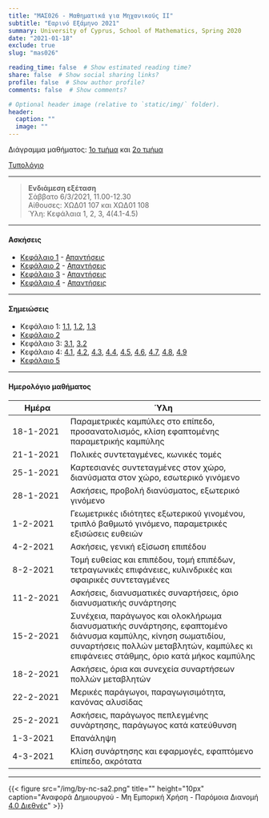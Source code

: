 ```yaml
---
title: "ΜΑΣ026 - Μαθηματικά για Μηχανικούς ΙΙ"
subtitle: "Εαρινό Εξάμηνο 2021"
summary: University of Cyprus, School of Mathematics, Spring 2020
date: "2021-01-18"
exclude: true
slug: "mas026"

reading_time: false  # Show estimated reading time?
share: false  # Show social sharing links?
profile: false  # Show author profile?
comments: false  # Show comments?

# Optional header image (relative to `static/img/` folder).
header:
  caption: ""
  image: ""
---
```


Διάγραμμα μαθήματος: [1ο τμήμα](/teaching/mas026/mas026.1_spring_2021_syllabus.pdf) και [2ο τμήμα](/teaching/mas026/mas026.2_spring_2021_syllabus.pdf)

[Τυπολόγιο](/teaching/mas026/typologio_mas026.pdf)

---

> **Ενδιάμεση εξέταση**\
>Σάββατο 6/3/2021, 11.00-12.30\
>Αίθουσες: ΧΩΔ01 107 και ΧΩΔ01 108\
> Ύλη: Κεφάλαια 1, 2, 3, 4(4.1-4.5)

---

#### Ασκήσεις

- [Κεφάλαιο 1](/teaching/mas026/mas026_exercises_1.pdf) - [Απαντήσεις](/teaching/mas026/mas026_answers_1.pdf)
- [Κεφάλαιο 2](/teaching/mas026/mas026_exercises_2.pdf) - [Απαντήσεις](/teaching/mas026/mas026_answers_2.pdf)
- [Κεφάλαιο 3](/teaching/mas026/mas026_exercises_3.pdf) - [Απαντήσεις](/teaching/mas026/mas026_answers_3.pdf)
- [Κεφάλαιο 4](/teaching/mas026/mas026_exercises_4.pdf) - [Απαντήσεις](/teaching/mas026/mas026_answers_4.pdf)



---

#### Σημειώσεις

- Κεφάλαιο 1: [1.1](/teaching/mas026/slides/1.1.parametric_curves.pdf), [1.2](/teaching/mas026/slides/1.2.polar_coordinates.pdf), [1.3](/teaching/mas026/slides/1.3.conic_sections.pdf)
- [Κεφάλαιο 2](/teaching/mas026/slides/2.Three_Dimensional_Space.pdf)
- Κεφάλαιο 3: [3.1](/teaching/mas026/slides/3.1.vector_functions.pdf), [3.2](/teaching/mas026/slides/3.2.calculus_vector_functions.pdf)
- Κεφάλαιο 4: [4.1](/teaching/mas026/slides/4.1.multivariable_functions.pdf), [4.2](/teaching/mas026/slides/4.2.limits_continuity.pdf), [4.3](/teaching/mas026/slides/4.3.partial_derivatives.pdf), [4.4](/teaching/mas026/slides/4.4.differentiability.pdf), [4.5](/teaching/mas026/slides/4.5.chain_rule.pdf), [4.6](/teaching/mas026/slides/4.6.directional_derivative.pdf), [4.7](/teaching/mas026/slides/4.7.tangent_plane.pdf), [4.8](/teaching/mas026/slides/4.8.extrema.pdf), [4.9](/teaching/mas026/slides/4.9.lagrange_multipliers.pdf)
- [Κεφάλαιο 5](/teaching/mas026/slides/5.Multiple_Integrals.pdf)

---

#### Ημερολόγιο μαθήματος
| Ημέρα <div style="width:100px"></div> | Ύλη |
| ------------------------------------- | --- |
| 18-1-2021 | Παραμετρικές καμπύλες στο επίπεδο, προσανατολισμός, κλίση εφαπτομένης παραμετρικής καμπύλης |
| 21-1-2021 | Πολικές συντεταγμένες, κωνικές τομές |
| 25-1-2021 | Καρτεσιανές συντεταγμένες στον χώρο, διανύσματα στον χώρο, εσωτερικό γινόμενο |
| 28-1-2021 | Ασκήσεις, προβολή διανύσματος, εξωτερικό γινόμενο |
| 1-2-2021  | Γεωμετρικές ιδιότητες εξωτερικού γινομένου, τριπλό βαθμωτό γινόμενο, παραμετρικές εξισώσεις ευθειών |
| 4-2-2021  | Ασκήσεις, γενική εξίσωση επιπέδου |
| 8-2-2021  | Τομή ευθείας και επιπέδου, τομή επιπέδων, τετραγωνικές επιφάνειες, κυλινδρικές και σφαιρικές συντεταγμένες |
| 11-2-2021   | Ασκήσεις, διανυσματικές συναρτήσεις, όριο διανυσματικής συνάρτησης |
| 15-2-2021   | Συνέχεια, παράγωγος και ολοκλήρωμα διανυσματικής συνάρτησης, εφαπτομένο διάνυσμα καμπύλης,  κίνηση σωματιδίου, συναρτήσεις πολλών μεταβλητών, καμπύλες κι επιφάνειες στάθμης, όριο κατά μήκος καμπύλης | 
| 18-2-2021   | Ασκήσεις, όρια και συνεχεία συναρτήσεων πολλών μεταβλητών |
| 22-2-2021   | Μερικές παράγωγοι, παραγωγισιμότητα, κανόνας αλυσίδας |
| 25-2-2021   | Ασκήσεις, παράγωγος πεπλεγμένης συνάρτησης, παράγωγος κατά κατεύθυνση |
| 1-3-2021    | Επανάληψη |
| 4-3-2021    | Κλίση συνάρτησης και εφαρμογές, εφαπτόμενο επίπεδο, ακρότατα |

---

{{< figure src="/img/by-nc-sa2.png" title="" height="10px" caption="Αναφορά Δημιουργού - Μη Εμπορική Χρήση - Παρόμοια Διανομή [4.0 Διεθνές](https://creativecommons.org/licenses/by-nc-sa/4.0/)" >}}


